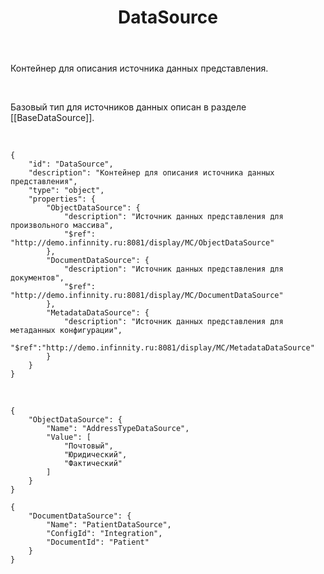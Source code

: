 ﻿---
layout: default
title: DataSource
position: 7
categories: 
tags: 
---

Контейнер для описания источника данных представления.

 

Базовый тип для источников данных описан в разделе [[BaseDataSource]].

   

```
{
	"id": "DataSource",
	"description": "Контейнер для описания источника данных представления",
	"type": "object",
	"properties": {
		"ObjectDataSource": {
			"description": "Источник данных представления для произвольного массива",
			"$ref": "http://demo.infinnity.ru:8081/display/MC/ObjectDataSource"
		},
		"DocumentDataSource": {
			"description": "Источник данных представления для документов",
			"$ref": "http://demo.infinnity.ru:8081/display/MC/DocumentDataSource"
		},
		"MetadataDataSource": {
			"description": "Источник данных представления для метаданных конфигурации",
			"$ref":"http://demo.infinnity.ru:8081/display/MC/MetadataDataSource"
		}
    }
}
```

   

```
{
	"ObjectDataSource": {
		"Name": "AddressTypeDataSource",
		"Value": [
			"Почтовый",
			"Юридический",
			"Фактический"
		]
	}
}
```

```
{
	"DocumentDataSource": {
		"Name": "PatientDataSource",
		"ConfigId": "Integration",
		"DocumentId": "Patient"
	}
}
```

 

 


